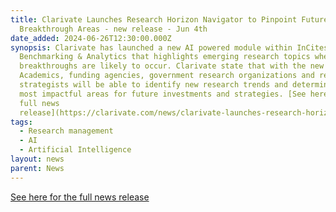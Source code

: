 ```yaml
---
title: Clarivate Launches Research Horizon Navigator to Pinpoint Future
  Breakthrough Areas - new release - Jun 4th
date_added: 2024-06-26T12:30:00.000Z
synopsis: Clarivate has launched a new AI powered module within InCites
  Benchmarking & Analytics that highlights emerging research topics where future
  breakthroughs are likely to occur. Clarivate state that with the new module
  Academics, funding agencies, government research organizations and research
  strategists will be able to identify new research trends and determine the
  most impactful areas for future investments and strategies. [See here for the
  full news
  release](https://clarivate.com/news/clarivate-launches-research-horizon-navigator-to-pinpoint-future-breakthrough-areas/)[](https://clarivate.com/news/clarivate-launches-research-horizon-navigator-to-pinpoint-future-breakthrough-areas/)
tags:
  - Research management
  - AI
  - Artificial Intelligence
layout: news
parent: News
---
```


[See here for the full news release](https://clarivate.com/news/clarivate-launches-research-horizon-navigator-to-pinpoint-future-breakthrough-areas/)
